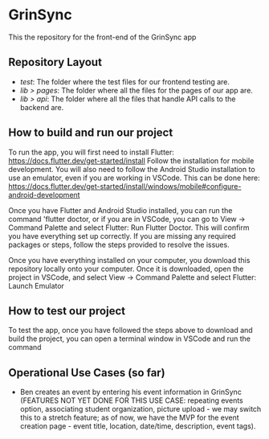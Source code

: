 # GrinSync
This the repository for the front-end of the GrinSync app

## Repository Layout
- *test*: The folder where the test files for our frontend testing are. 
- *lib > pages*: The folder where all the files for the pages of our app are. 
- *lib > api*: The folder where all the files that handle API calls to the backend are. 

## How to build and run our project

To run the app, you will first need to install Flutter: https://docs.flutter.dev/get-started/install
Follow the installation for mobile development.
You will also need to follow the Android Studio installation to use an emulator, even if you are working in VSCode.
This can be done here: https://docs.flutter.dev/get-started/install/windows/mobile#configure-android-development

Once you have Flutter and Android Studio installed, you can run the command 'flutter doctor, or if you are in VSCode, you can go to View -> Command Palette and select Flutter: Run Flutter Doctor.
This will confirm you have everything set up correctly. If you are missing any required packages or steps, follow the steps provided to resolve the issues.

Once you have everything installed on your computer, you download this repository locally onto your computer.
Once it is downloaded, open the project in VSCode, and select View -> Command Palette and select Flutter: Launch Emulator

## How to test our project

To test the app, once you have followed the steps above to download and build the project, you can open a terminal window in VSCode and run the command 

## Operational Use Cases (so far)
- Ben creates an event by entering his event information in GrinSync (FEATURES NOT YET DONE FOR THIS USE CASE: repeating events option, associating student organization, picture upload - we may switch this to a stretch feature; as of now, we have the MVP for the event creation page - event title, location, date/time, description, event tags).
